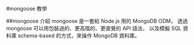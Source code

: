 #mongoose 教學

##mongoose 介紹
mongoose 是一套給 Node.js 用的 MongoDB ODM，
透過 mongoose 可以用包裝過的、更高階的、更直覺的 API 語法，
以及模擬 SQL 資料庫 schema-based 的方式，來操作 MongoDB 資料庫。
